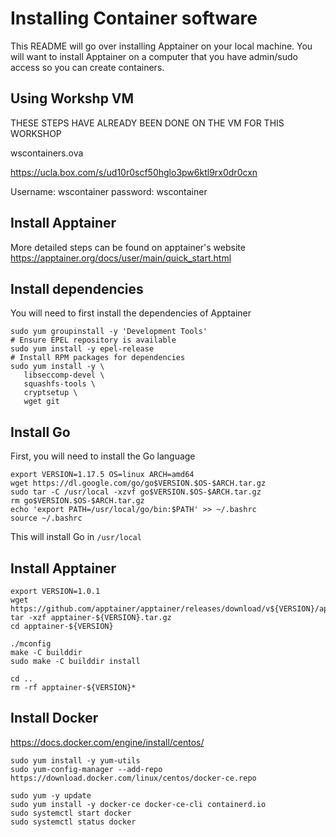 # Installing Container software

This README will go over installing Apptainer on your local machine. You will want to install Apptainer on a computer that you have admin/sudo access so you can create containers.

## Using Workshp VM

THESE STEPS HAVE ALREADY BEEN DONE ON THE VM FOR THIS WORKSHOP

wscontainers.ova

https://ucla.box.com/s/ud10r0scf50hglo3pw6ktl9rx0dr0cxn

Username: wscontainer
password: wscontainer


## Install Apptainer


More detailed steps can be found on apptainer's website https://apptainer.org/docs/user/main/quick_start.html

## Install dependencies

You will need to first install the dependencies of Apptainer

```
sudo yum groupinstall -y 'Development Tools'
# Ensure EPEL repository is available
sudo yum install -y epel-release
# Install RPM packages for dependencies
sudo yum install -y \
   libseccomp-devel \
   squashfs-tools \
   cryptsetup \
   wget git
```

## Install Go

First, you will need to install the Go language 

```
export VERSION=1.17.5 OS=linux ARCH=amd64 
wget https://dl.google.com/go/go$VERSION.$OS-$ARCH.tar.gz 
sudo tar -C /usr/local -xzvf go$VERSION.$OS-$ARCH.tar.gz 
rm go$VERSION.$OS-$ARCH.tar.gz   
echo 'export PATH=/usr/local/go/bin:$PATH' >> ~/.bashrc 
source ~/.bashrc
```

This will install Go in `/usr/local` 


## Install Apptainer

```
export VERSION=1.0.1
wget https://github.com/apptainer/apptainer/releases/download/v${VERSION}/apptainer-${VERSION}.tar.gz 
tar -xzf apptainer-${VERSION}.tar.gz 
cd apptainer-${VERSION}

./mconfig 
make -C builddir 
sudo make -C builddir install

cd ..
rm -rf apptainer-${VERSION}*
```

## Install Docker

https://docs.docker.com/engine/install/centos/

```
sudo yum install -y yum-utils
sudo yum-config-manager --add-repo https://download.docker.com/linux/centos/docker-ce.repo

sudo yum -y update
sudo yum install -y docker-ce docker-ce-cli containerd.io
sudo systemctl start docker
sudo systemctl status docker
```





